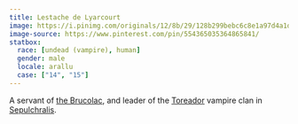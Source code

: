 ```yaml
---
title: Lestache de Lyarcourt
image: https://i.pinimg.com/originals/12/8b/29/128b299bebc6c8e1a97d4a1d7ceeb3a3.png
image-source: https://www.pinterest.com/pin/554365035364865841/
statbox:
  race: [undead (vampire), human]
  gender: male
  locale: arallu
  case: ["14", "15"]
---
```


A servant of [the Brucolac](cronus), and leader of the [Toreador](https://whitewolf.fandom.com/wiki/Toreador_%28VTM%29) vampire clan in [Sepulchralis](../locales/sepulchralis).
